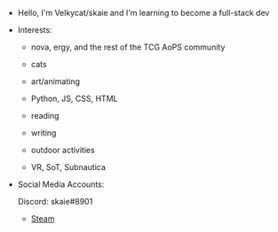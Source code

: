 - Hello, I'm Velkycat/skaie and I'm learning to become a full-stack dev
- Interests: 

  - nova, ergy, and the rest of the TCG AoPS community

  - cats
 
  - art/animating
 
  - Python, JS, CSS, HTML
 
  - reading
 
  - writing
 
  - outdoor activities
  
  - VR, SoT, Subnautica
 
- Social Media Accounts:

    Discord: skaie#8901
  - [Steam](https://steamcommunity.com/id/ONE0072)

